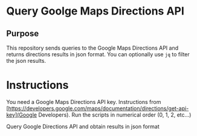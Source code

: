 # Query Goolge Maps Directions API

## Purpose
This repository sends queries to the Google Maps Directions API and returns directions results in json format. You can optionally use `jq` to filter the json results.

# Instructions
You need a Google Maps Directions API key. Instructions from [https://developers.google.com/maps/documentation/directions/get-api-key](Google Developers).
Run the scripts in numerical order (0, 1, 2, etc...)


Query Google Directions API and obtain results in json format
